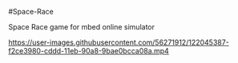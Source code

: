 #Space-Race

Space Race game for mbed online simulator

https://user-images.githubusercontent.com/56271912/122045387-f2ce3980-cddd-11eb-90a8-9bae0bcca08a.mp4
